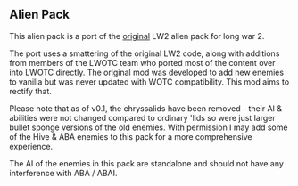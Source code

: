 ## Alien Pack
This alien pack is a port of the
[original](https://steamcommunity.com/sharedfiles/filedetails/?id=577474474)
LW2 alien pack for long war 2. 

The port uses a smattering of the original LW2 code, along with additions from members of the LWOTC team who ported most of the content over into LWOTC directly. The original mod was developed to add new enemies to vanilla but was never updated with WOTC compatibility. This mod aims to rectify that.

Please note that as of v0.1, the chryssalids have been removed - their AI & abilities were not changed compared to ordinary 'lids so were just larger bullet sponge versions of the old enemies. With permission I may add some of the Hive & ABA enemies to this pack for a more comprehensive experience.

The AI of the enemies in this pack are standalone and should not have any interference with ABA / ABAI.

